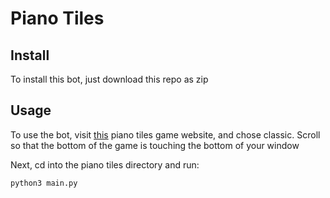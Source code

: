 # Piano Tiles

## Install

To install this bot, just download this repo as zip

## Usage

To use the bot, visit [this](http://tanksw.com/piano-tiles/) piano tiles game website, and chose classic. Scroll so that the bottom of the game is touching the bottom of your window

Next, cd into the piano tiles directory and run:

```bash
python3 main.py
```
